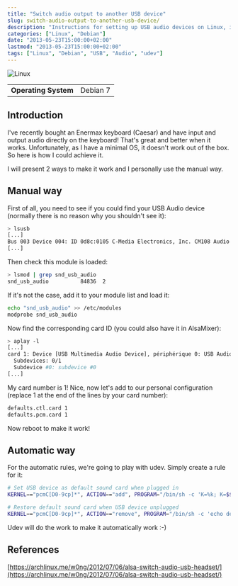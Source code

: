 ```yaml
---
title: "Switch audio output to another USB device"
slug: switch-audio-output-to-another-usb-device/
description: "Instructions for setting up USB audio devices on Linux, including both manual and automatic approaches with udev rules"
categories: ["Linux", "Debian"]
date: "2013-05-23T15:00:00+02:00"
lastmod: "2013-05-23T15:00:00+02:00"
tags: ["Linux", "Debian", "USB", "Audio", "udev"]
---
```


![Linux](../../static/images/poweredbylinux.avif)


|||
|-|-|
| **Operating System** | Debian 7 |


## Introduction

I've recently bought an Enermax keyboard (Caesar) and have input and output audio directly on the keyboard! That's great and better when it works. Unfortunately, as I have a minimal OS, it doesn't work out of the box. So here is how I could achieve it.

I will present 2 ways to make it work and I personally use the manual way.

## Manual way

First of all, you need to see if you could find your USB Audio device (normally there is no reason why you shouldn't see it):

```bash
> lsusb
[...]
Bus 003 Device 004: ID 0d8c:0105 C-Media Electronics, Inc. CM108 Audio Controller
[...]
```

Then check this module is loaded:

```bash
> lsmod | grep snd_usb_audio
snd_usb_audio          84836  2
```

If it's not the case, add it to your module list and load it:

```bash
echo "snd_usb_audio" >> /etc/modules
modprobe snd_usb_audio
```

Now find the corresponding card ID (you could also have it in AlsaMixer):

``` bash hl_lines="3"
> aplay -l
[...]
card 1: Device [USB Multimedia Audio Device], périphérique 0: USB Audio [USB Audio]
  Subdevices: 0/1
  Subdevice #0: subdevice #0
[...]
```

My card number is 1! Nice, now let's add to our personal configuration (replace 1 at the end of the lines by your card number):

```bash
defaults.ctl.card 1
defaults.pcm.card 1
```

Now reboot to make it work!

## Automatic way

For the automatic rules, we're going to play with udev. Simply create a rule for it:

```bash
# Set USB device as default sound card when plugged in
KERNEL=="pcmC[D0-9cp]*", ACTION=="add", PROGRAM="/bin/sh -c 'K=%k; K=$${K#pcmC}; K=$${K%%D*}; echo defaults.ctl.card $$K > /etc/asound.conf; echo defaults.pcm.card $$K >>/etc/asound.conf'"

# Restore default sound card when USB device unplugged
KERNEL=="pcmC[D0-9cp]*", ACTION=="remove", PROGRAM="/bin/sh -c 'echo defaults.ctl.card 0 > /etc/asound.conf; echo defaults.pcm.card 0 >>/etc/asound.conf'"
```

Udev will do the work to make it automatically work :-)

## References

[https://archlinux.me/w0ng/2012/07/06/alsa-switch-audio-usb-headset/](https://archlinux.me/w0ng/2012/07/06/alsa-switch-audio-usb-headset/)

